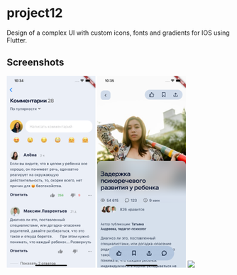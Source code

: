 # project12

Design of a complex UI with custom icons, fonts and gradients for IOS using Flutter.

## Screenshots

<p>
  <img src="screenshots/home-page.png" width ="200px">
  <img src="screenshots/comments-page.png" width ="200px">
  <img src="screenshots/screen-recording.gif" width ="200px">
</p>
